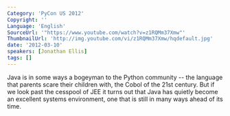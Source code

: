 ```yaml
---
Category: 'PyCon US 2012'
Copyright: ''
Language: 'English'
SourceUrl: '"https://www.youtube.com/watch?v=z1RQMm37Xmw"'
ThumbnailUrl: 'http://img.youtube.com/vi/z1RQMm37Xmw/hqdefault.jpg'
date: '2012-03-10'
speakers: [Jonathan Ellis]
tags: []
---
```

Java is in some ways a bogeyman to the Python community -- the language that
parents scare their children with, the Cobol of the 21st century. But if we
look past the cesspool of JEE it turns out that Java has quietly become an
excellent systems environment, one that is still in many ways ahead of its
time.


